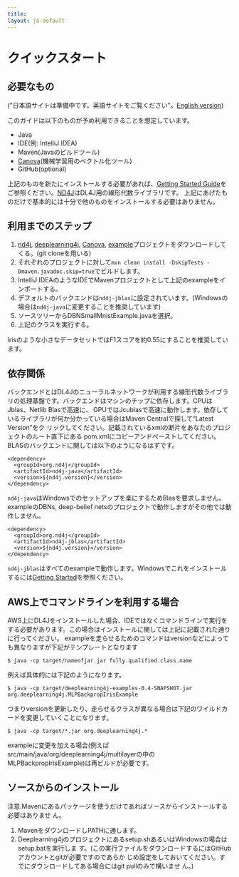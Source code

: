 ```yaml
---
title:
layout: ja-default
---
```


# <a name="quickstart"> クイックスタート

## 必要なもの

("日本語サイトは準備中です。英語サイトをご覧ください"。[English version](../quickstart.html))

このガイドは以下のものが予め利用できることを想定しています。

- Java
- IDE(例: IntelliJ IDEA)
- Maven(Javaのビルドツール)
- [Canova](https://github.com/deeplearning4j/Canova)(機械学習用のベクトル化ツール)
- GitHub(optional)

上記のものを新たにインストールする必要があれば、[Getting Started Guide](http://nd4j.org/ja-getstarted.html)をご参照ください。[ND4J](https://github.com/deeplearning4j/nd4j)はDL4J用の線形代数ライブラリです。
上記にあげたものだけで基本的には十分で他のものをインストールする必要はありません。

## 利用までのステップ
1. [nd4j](https://github.com/deeplearning4j/nd4j/), [deeplearning4j](https://github.com/deeplearning4j/deeplearning4j/), [Canova](https://github.com/deeplearning4j/Canova), [example](https://github.com/deeplearning4j/dl4j-0.4-examples)プロジェクトをダウンロードしてくる。(git cloneを用いる)
2. それぞれのプロジェクトに対して`mvn clean install -DskipTests -Dmaven.javadoc.skip=true`でビルドします。
3. IntelliJ IDEAのようなIDEでMavenプロジェクトとして上記のexampleをインポートする。
4. デフォルトのバックエンドは`nd4j-jblas`に設定されています。(Windowsの場合は`nd4j-java`に変更することを推奨しています)
4. ソースツリーからDBNSmallMnistExample.javaを選択。
5. 上記のクラスを実行する。

Irisのような小さなデータセットではF1スコアを約0.55にすることを推奨しています。

## 依存関係

バックエンドとはDL4Jのニューラルネットワークが利用する線形代数ライブラリの処理基盤です。バックエンドはマシンのチップに依存します。CPUはJblas、Netlib Blasで高速に、
GPUではJcublasで高速に動作します。依存しているライブラリが何か分かっている場合はMaven Centralで探して”Latest Version”をク リックしてください。記載されているxmlの断片をあなたのプロジェクトのルート直下にある pom.xmlにコピーアンドペーストしてください。BLASのバックエンドに関しては以下のようになるはずです。

    <dependency>
      <groupId>org.nd4j</groupId>
	  <artifactId>nd4j-java</artifactId>
	  <version>${nd4j.version}</version>
    </dependency>

`nd4j-java`はWindowsでのセットアップを楽にするためBlasを要求しません。exampleのDBNs, deep-belief netsのプロジェクトで動作しますがその他では動作しません。


    <dependency>
      <groupId>org.nd4j</groupId>
	  <artifactId>nd4j-jblas</artifactId>
	  <version>${nd4j.version}</version>
    </dependency>


`nd4j-jblas`はすべてのexampleで動作します。Windowsでこれをインストールするには[Getting Started](http://deeplearning4j.org/gettingstarted.html)を参照ください。

## AWS上でコマンドラインを利用する場合
AWS上にDL4Jをインストールした場合、IDEではなくコマンドラインで実行をする必要があります。この場合はインストールに関しては上記に記載された通りに行ってください。
exampleを走らせるためのコマンドはversionなどによっても異なりますが下記がテンプレートとなります

```
$ java -cp target/nameofjar.jar fully.qualified.class.name
```

例えば具体的には下記のようになります。
```
$ java -cp target/deeplearning4j-examples-0.4-SNAPSHOT.jar org.deeplearning4j.MLPBackpropIrisExample
```

つまりversionを更新したり、走らせるクラスが異なる場合は下記のワイルドカードを変更していくことになります。

```
$ java -cp target/*.jar org.deeplearning4j.*
```

exampleに変更を加える場合(例えばsrc/main/java/org/deeplearning4j/multilayerの中のMLPBackpropIrisExample)は再ビルドが必要です。


## ソースからのインストール
注意:Mavenにあるパッケージを使うだけであればソースからインストールする必要はありませ ん。
1. MavenをダウンロードしPATHに通します。
2. Deeplearning4jのプロジェクトにあるsetup.shあるいはWindowsの場合はsetup.batを実行しま
す。(この実行ファイルをダウンロードするにはGitHubアカウントとgitが必要ですのであらか じめ設定をしておいてください。すでにダウンロードしてある場合にはgit pullのみで構いませ ん。)
